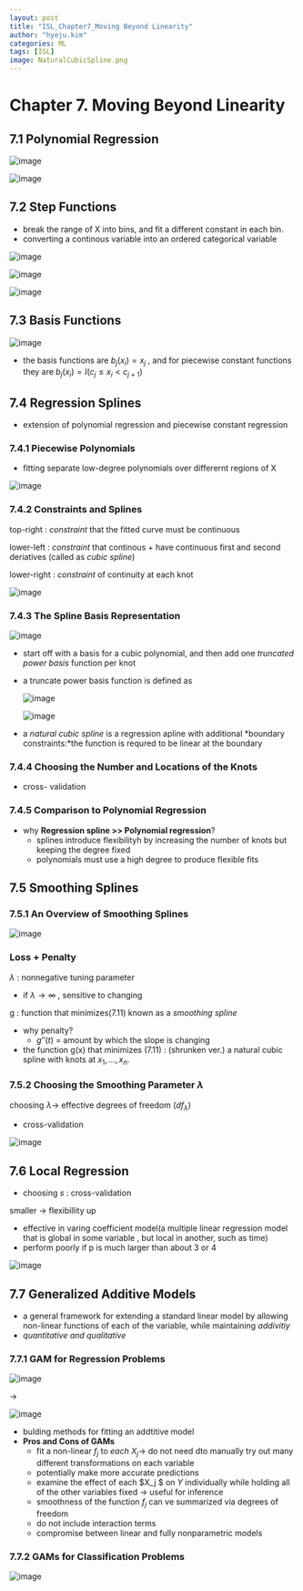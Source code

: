 ```yaml
---
layout: post
title: "ISL_Chapter7_Moving Beyond Linearity"
author: "hyeju.kim"
categories: ML
tags: [ISL]
image: NaturalCubicSpline.png
---
```


# Chapter 7. Moving Beyond Linearity 

## 7.1 Polynomial Regression

![image](https://user-images.githubusercontent.com/32008883/36198832-12110b16-11bb-11e8-8b29-6543b9062dfe.png)

![image](https://user-images.githubusercontent.com/32008883/36199018-a3d2d7e6-11bb-11e8-99d8-222919a060b2.png)



## 7.2 Step Functions

- break the range of X into bins, and fit a different constant in each bin. 
- converting a continous variable into an ordered categorical variable

![image](https://user-images.githubusercontent.com/32008883/36199055-c365c37a-11bb-11e8-9ae1-68b3149d21d4.png)

![image](https://user-images.githubusercontent.com/32008883/36199200-23165abe-11bc-11e8-99e0-8d3b9b3dc669.png)



![image](https://user-images.githubusercontent.com/32008883/36199106-e8dcbeba-11bb-11e8-9196-2a02263e2925.png)



## 7.3 Basis Functions

![image](https://user-images.githubusercontent.com/32008883/36199271-6a0c5b9e-11bc-11e8-8e40-f5443c708049.png)

- the basis functions are $b_j(x_i)=x_j$ , and for piecewise constant functions they are $b_j(x_i)=I(c_j ≤ x_i < c_{j+1})$  



## 7.4 Regression Splines

- extension of polynomial regression and piecewise constant regression

### 7.4.1 Piecewise Polynomials

- fitting separate low-degree polynomials over differernt regions of X

![image](https://user-images.githubusercontent.com/32008883/36199833-16e76b14-11be-11e8-9033-04ef678a24b3.png)

### 7.4.2 Constraints and Splines



top-right : *constraint* that the fitted curve must be continuous

lower-left :  *constraint* that continous + have continuous first and second deriatives (called as *cubic spline*)

lower-right : *constraint* of continuity at each knot

![image](https://user-images.githubusercontent.com/32008883/36200143-10e1bd0e-11bf-11e8-82f0-1eec82ee5efb.png)

### 7.4.3 The Spline Basis Representation

![image](https://user-images.githubusercontent.com/32008883/36200488-36857a54-11c0-11e8-98c1-943716ae612e.png)

- start off with a basis for a cubic polynomial, and then add one *truncated power basis* function per knot

- a truncate power basis function is defined as

  ![image](https://user-images.githubusercontent.com/32008883/36200573-800380cc-11c0-11e8-877c-b972da6c0d43.png)

  ![image](https://user-images.githubusercontent.com/32008883/36200631-aaaf17d2-11c0-11e8-99dc-36d457a8f847.png)

- a *natural cubic spline* is a regression apline with additional *boundary constraints:*the function is requred to be linear at the boundary

### 7.4.4 Choosing the Number and Locations of the Knots

- cross- validation



### 7.4.5 Comparison to Polynomial Regression

- why **Regression spline >> Polynomial regression**?
  - splines introduce flexibilityh by increasing the number of knots but keeping the degree fixed
  - polynomials must use a high degree to produce flexible fits



## 7.5 Smoothing Splines

### 7.5.1 An Overview of Smoothing Splines

![image](https://user-images.githubusercontent.com/32008883/36202931-0acfaef8-11c9-11e8-86eb-02b63bef505b.png)

### 						Loss + Penalty 

$\lambda$ : nonnegative tuning parameter

- if $\lambda \to \infty$ , sensitive to changing

g : function that minimizes(7.11) known as a *smoothing spline*

- why penalty? 
  - $g\prime\prime(t)$ = amount by which the slope is changing
- the function g(x) that minimizes (7.11)  : (shrunken ver.) a  natural cubic spline with knots at $x_1, ... , x_n$.



### 7.5.2 Choosing the Smoothing Parameter $\lambda$

choosing $\lambda \to$ effective degrees of freedom ($df_\lambda$)

- cross-validation

![image](https://user-images.githubusercontent.com/32008883/36203299-5e3760c6-11ca-11e8-8b72-55bd67a4f527.png)



## 7.6 Local Regression

- choosing $s$ : cross-validation

smaller -> flexibillity up

- effective in varing coefficient model(a multiple linear regression  model that is global in some variable , but local in another, such as time)
- perform poorly if p is much larger than about 3  or 4

![image](https://user-images.githubusercontent.com/32008883/36205024-a3c22f58-11d0-11e8-9d28-8e896b3aaf88.png)



## 7.7 Generalized Additive Models

- a general framework for extending a standard linear model by allowing non-linear functions of each of the variable, while maintaining *addivitiy*
- *quantitative and qualitative*



### 7.7.1 GAM for Regression Problems

![image](https://user-images.githubusercontent.com/32008883/36205081-d003932c-11d0-11e8-8910-6422c27726c1.png)

->

![image](https://user-images.githubusercontent.com/32008883/36205101-e167a414-11d0-11e8-93e0-3a1a1d6126a9.png)

- bulding methods for fitting an addtitive model
- **Pros and Cons of GAMs**
  - fit a non-linear $f_j$ to *each* $X_j \to$ do not need dto manually try out many different transformations on each variable
  - potentially make more accurate predictions 
  - examine the effect of each $X_j $ on $Y$ individually while holding all of the other variables fixed -> useful for inference
  - smoothness of the function $f_j$  can ve summarized via degrees of freedom
  - do not include interaction terms
  - compromise between linear and fully nonparametric models



### 7.7.2 GAMs for Classification Problems

![image](https://user-images.githubusercontent.com/32008883/36205606-a57349e8-11d2-11e8-97f7-c562be59ae4d.png)





